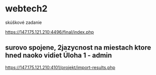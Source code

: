 # webtech2
skúškové zadanie

https://147.175.121.210:4496/final/index.php

surovo spojene, 2jazycnost na miestach ktore hned naoko vidiet
Úloha 1 - admin
---------------
https://147.175.121.210:4101/projekt/import-results.php
